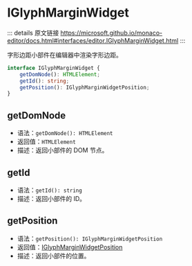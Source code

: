 # IGlyphMarginWidget
        
::: details 原文链接
https://microsoft.github.io/monaco-editor/docs.html#interfaces/editor.IGlyphMarginWidget.html
:::

字形边距小部件在编辑器中渲染字形边距。

```ts
interface IGlyphMarginWidget {
    getDomNode(): HTMLElement;
    getId(): string;
    getPosition(): IGlyphMarginWidgetPosition;
}
```

## getDomNode
- 语法：`getDomNode(): HTMLElement`
- 返回值：`HTMLElement`
- 描述：返回小部件的 DOM 节点。

## getId
- 语法：`getId(): string`
- 描述：返回小部件的 ID。

## getPosition
- 语法：`getPosition(): IGlyphMarginWidgetPosition`
- 返回值：[IGlyphMarginWidgetPosition](/api/editor/IGlyphMarginWidgetPosition.md)
- 描述：返回小部件的位置。
